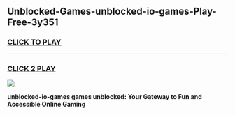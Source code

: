 
## Unblocked-Games-unblocked-io-games-Play-Free-3y351
<h3>
<a href="https://premium76.site?title=unblocked-io-games&ref=15A">CLICK TO PLAY</a></h3>
<hr>

<h3>
<a href="https://premium76.site?title=unblocked-io-games&ref=15A">CLICK 2 PLAY</a>
  
</h3>

<a href="https://premium76.site?title=unblocked-io-games&ref=15A"><img src="https://clearcache.store/games.png"></a>


**unblocked-io-games games unblocked: Your Gateway to Fun and Accessible Online Gaming**
